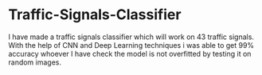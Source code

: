 # Traffic-Signals-Classifier
I have made a traffic signals classifier which will work on 43 traffic signals. With the help of CNN and Deep Learning techniques i was able to get 99% accuracy whoever I have check the model is not overfitted by testing it on random images. 
